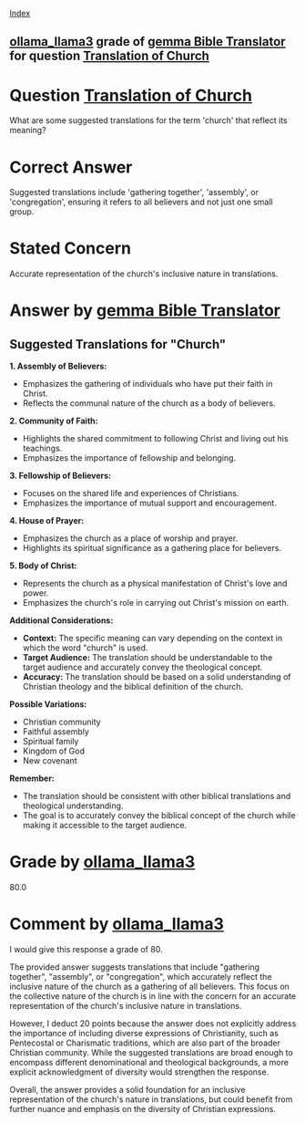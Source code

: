 
[Index](../../../../index.md)
## [ollama_llama3](../../../grading_models/ollama_llama3.md) grade of [gemma Bible Translator](../../../answering_models/gemma_Bible_Translator.md) for question [Translation of Church](../../../questions/Translation_of_Church.md)

# Question [Translation of Church](../../../questions/Translation_of_Church.md)
What are some suggested translations for the term 'church' that reflect its meaning?

# Correct Answer
Suggested translations include 'gathering together', 'assembly', or 'congregation', ensuring it refers to all believers and not just one small group.

# Stated Concern
Accurate representation of the church's inclusive nature in translations.

# Answer by [gemma Bible Translator](../../../answering_models/gemma_Bible_Translator.md)
## Suggested Translations for "Church"

**1. Assembly of Believers:**

* Emphasizes the gathering of individuals who have put their faith in Christ.
* Reflects the communal nature of the church as a body of believers.

**2. Community of Faith:**

* Highlights the shared commitment to following Christ and living out his teachings.
* Emphasizes the importance of fellowship and belonging.

**3. Fellowship of Believers:**

* Focuses on the shared life and experiences of Christians.
* Emphasizes the importance of mutual support and encouragement.

**4. House of Prayer:**

* Emphasizes the church as a place of worship and prayer.
* Highlights its spiritual significance as a gathering place for believers.

**5. Body of Christ:**

* Represents the church as a physical manifestation of Christ's love and power.
* Emphasizes the church's role in carrying out Christ's mission on earth.

**Additional Considerations:**

* **Context:** The specific meaning can vary depending on the context in which the word "church" is used. 
* **Target Audience:** The translation should be understandable to the target audience and accurately convey the theological concept.
* **Accuracy:** The translation should be based on a solid understanding of Christian theology and the biblical definition of the church.


**Possible Variations:**

* Christian community
* Faithful assembly
* Spiritual family
* Kingdom of God
* New covenant

**Remember:**

* The translation should be consistent with other biblical translations and theological understanding.
* The goal is to accurately convey the biblical concept of the church while making it accessible to the target audience.

# Grade by [ollama_llama3](../../../grading_models/ollama_llama3.md)
80.0

# Comment by [ollama_llama3](../../../grading_models/ollama_llama3.md)
I would give this response a grade of 80.

The provided answer suggests translations that include "gathering together", "assembly", or "congregation", which accurately reflect the inclusive nature of the church as a gathering of all believers. This focus on the collective nature of the church is in line with the concern for an accurate representation of the church's inclusive nature in translations.

However, I deduct 20 points because the answer does not explicitly address the importance of including diverse expressions of Christianity, such as Pentecostal or Charismatic traditions, which are also part of the broader Christian community. While the suggested translations are broad enough to encompass different denominational and theological backgrounds, a more explicit acknowledgment of diversity would strengthen the response.

Overall, the answer provides a solid foundation for an inclusive representation of the church's nature in translations, but could benefit from further nuance and emphasis on the diversity of Christian expressions.
